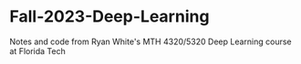 # Fall-2023-Deep-Learning
 Notes and code from Ryan White's MTH 4320/5320 Deep Learning course at Florida Tech
